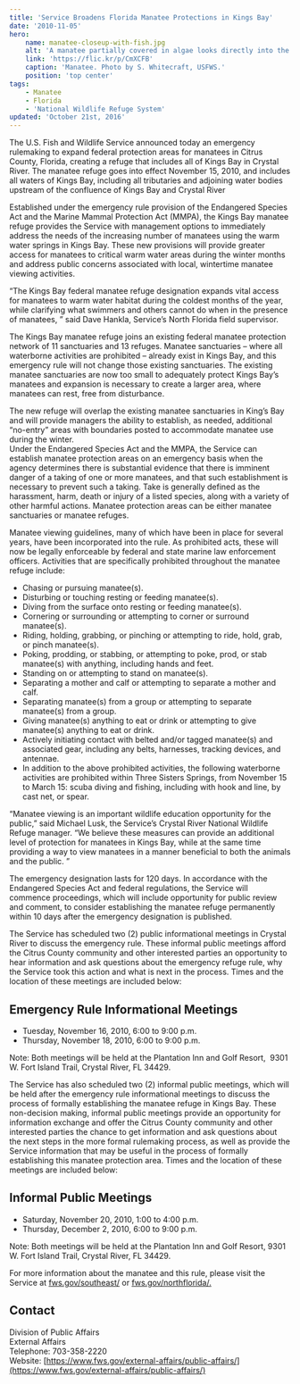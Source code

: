 ```yaml
---
title: 'Service Broadens Florida Manatee Protections in Kings Bay'
date: '2010-11-05'
hero:
    name: manatee-closeup-with-fish.jpg
    alt: 'A manatee partially covered in algae looks directly into the camera surrounded by a school of fish.'
    link: 'https://flic.kr/p/CmXCFB'
    caption: 'Manatee. Photo by S. Whitecraft, USFWS.'
    position: 'top center'
tags:
    - Manatee
    - Florida
    - 'National Wildlife Refuge System'
updated: 'October 21st, 2016'
---
```


The U.S. Fish and Wildlife Service announced today an emergency rulemaking to expand federal protection areas for manatees in Citrus County, Florida, creating a refuge that includes all of Kings Bay in Crystal River. The manatee refuge goes into effect November 15, 2010, and includes all waters of Kings Bay, including all tributaries and adjoining water bodies upstream of the confluence of Kings Bay and Crystal River  

Established under the emergency rule provision of the Endangered Species Act and the Marine Mammal Protection Act (MMPA), the Kings Bay manatee refuge provides the Service with management options to immediately address the needs of the increasing number of manatees using the warm water springs in Kings Bay. These new provisions will provide greater access for manatees to critical warm water areas during the winter months and address public concerns associated with local, wintertime manatee viewing activities.  

“The Kings Bay federal manatee refuge designation expands vital access for manatees to warm water habitat during the coldest months of the year, while clarifying what swimmers and others cannot do when in the presence of manatees, ” said Dave Hankla, Service’s North Florida field supervisor.  

The Kings Bay manatee refuge joins an existing federal manatee protection network of 11 sanctuaries and 13 refuges. Manatee sanctuaries – where all waterborne activities are prohibited – already exist in Kings Bay, and this emergency rule will not change those existing sanctuaries. The existing manatee sanctuaries are now too small to adequately protect Kings Bay’s manatees and expansion is necessary to create a larger area, where manatees can rest, free from disturbance.  

The new refuge will overlap the existing manatee sanctuaries in King’s Bay and will provide managers the ability to establish, as needed, additional “no-entry” areas with boundaries posted to accommodate manatee use during the winter.  
Under the Endangered Species Act and the MMPA, the Service can establish manatee protection areas on an emergency basis when the agency determines there is substantial evidence that there is imminent danger of a taking of one or more manatees, and that such establishment is necessary to prevent such a taking. Take is generally defined as the harassment, harm, death or injury of a listed species, along with a variety of other harmful actions. Manatee protection areas can be either manatee sanctuaries or manatee refuges.  

Manatee viewing guidelines, many of which have been in place for several years, have been incorporated into the rule. As prohibited acts, these will now be legally enforceable by federal and state marine law enforcement officers. Activities that are specifically prohibited throughout the manatee refuge include:

 - Chasing or pursuing manatee(s).
 - Disturbing or touching resting or feeding manatee(s).
 - Diving from the surface onto resting or feeding manatee(s).
 - Cornering or surrounding or attempting to corner or surround manatee(s).
 - Riding, holding, grabbing, or pinching or attempting to ride, hold, grab, or pinch manatee(s).
 - Poking, prodding, or stabbing, or attempting to poke, prod, or stab manatee(s) with anything, including hands and feet.
 - Standing on or attempting to stand on manatee(s).
 - Separating a mother and calf or attempting to separate a mother and calf.
 - Separating manatee(s) from a group or attempting to separate manatee(s) from a group.
 - Giving manatee(s) anything to eat or drink or attempting to give manatee(s) anything to eat or drink.
 - Actively initiating contact with belted and/or tagged manatee(s) and associated gear, including any belts, harnesses, tracking devices, and antennae.
 - In addition to the above prohibited activities, the following waterborne activities are prohibited within Three Sisters Springs, from November 15 to March 15: scuba diving and fishing, including with hook and line, by cast net, or spear.

“Manatee viewing is an important wildlife education opportunity for the public,” said Michael Lusk, the Service’s Crystal River National Wildlife Refuge manager. “We believe these measures can provide an additional level of protection for manatees in Kings Bay, while at the same time providing a way to view manatees in a manner beneficial to both the animals and the public. ”  

The emergency designation lasts for 120 days. In accordance with the Endangered Species Act and federal regulations, the Service will commence proceedings, which will include opportunity for public review and comment, to consider establishing the manatee refuge permanently within 10 days after the emergency designation is published.  

The Service has scheduled two (2) public informational meetings in Crystal River to discuss the emergency rule. These informal public meetings afford the Citrus County community and other interested parties an opportunity to hear information and ask questions about the emergency refuge rule, why the Service took this action and what is next in the process. Times and the location of these meetings are included below:  

## Emergency Rule Informational Meetings

 - Tuesday, November 16, 2010, 6:00 to 9:00 p.m.
 - Thursday, November 18, 2010, 6:00 to 9:00 p.m.

Note: Both meetings will be held at the Plantation Inn and Golf Resort,  9301 W. Fort Island Trail, Crystal River, FL 34429.

The Service has also scheduled two (2) informal public meetings, which will be held after the emergency rule informational meetings to discuss the process of formally establishing the manatee refuge in Kings Bay. These non-decision making, informal public meetings provide an opportunity for information exchange and offer the Citrus County community and other interested parties the chance to get information and ask questions about the next steps in the more formal rulemaking process, as well as provide the Service information that may be useful in the process of formally establishing this manatee protection area. Times and the location of these meetings are included below:  

## Informal Public Meetings

 - Saturday, November 20, 2010, 1:00 to 4:00 p.m.
 - Thursday, December 2, 2010, 6:00 to 9:00 p.m.

Note: Both meetings will be held at the Plantation Inn and Golf Resort, 9301 W. Fort Island Trail, Crystal River, FL 34429.

For more information about the manatee and this rule, please visit the Service at [fws.gov/southeast/](http://www.fws.gov/southeast/) or [fws.gov/northflorida/.](http://www.fws.gov/northflorida/)

## Contact

Division of Public Affairs  
External Affairs  
Telephone: 703-358-2220  
Website: [https://www.fws.gov/external-affairs/public-affairs/](https://www.fws.gov/external-affairs/public-affairs/)
